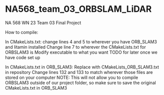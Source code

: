 # NA568_team_03_ORBSLAM_LiDAR
NA 568 WN 23 Team 03 Final Project

How to compile:

In CMakeLists.txt:
	change lines 4 and 5 to wherever you have ORB_SLAM3 and litamin installed
	Change line 7 to wherever the CMakeLists.txt for ORBSLAM3 is
	Modify executable to what you want TODO for later once we have code set up

In CMakeLists.txt in ORB_SLAM3:
	Replace with CMakeLists_ORB_SLAM3.txt in repository
	Change lines 132 and 133 to match wherever those files are stored on your computer
	NOTE: This will not allow you to compile ORBSLAM3 outside of our project folder, so make sure to save the original CMakeLists.txt in ORB_SLAM3

